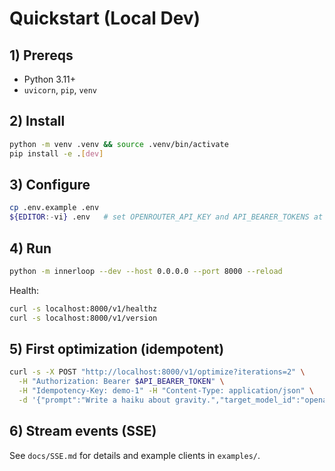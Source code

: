 # Quickstart (Local Dev)

## 1) Prereqs
- Python 3.11+
- `uvicorn`, `pip`, `venv`

## 2) Install
```bash
python -m venv .venv && source .venv/bin/activate
pip install -e .[dev]
```

## 3) Configure
```bash
cp .env.example .env
${EDITOR:-vi} .env   # set OPENROUTER_API_KEY and API_BEARER_TOKENS at minimum
```

## 4) Run
```bash
python -m innerloop --dev --host 0.0.0.0 --port 8000 --reload
```

Health:
```bash
curl -s localhost:8000/v1/healthz
curl -s localhost:8000/v1/version
```

## 5) First optimization (idempotent)
```bash
curl -s -X POST "http://localhost:8000/v1/optimize?iterations=2" \
  -H "Authorization: Bearer $API_BEARER_TOKEN" \
  -H "Idempotency-Key: demo-1" -H "Content-Type: application/json" \
  -d '{"prompt":"Write a haiku about gravity.","target_model_id":"openai:gpt-4o-mini"}'
```

## 6) Stream events (SSE)
See `docs/SSE.md` for details and example clients in `examples/`.
